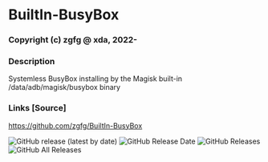 # BuiltIn-BusyBox
### Copyright (c) zgfg @ xda, 2022-

### Description
Systemless BusyBox installing by the Magisk built-in /data/adb/magisk/busybox binary

### Links [Source]
https://github.com/zgfg/BuiltIn-BusyBox 


![GitHub release (latest by date)](https://img.shields.io/github/v/release/zgfg/SystemlessDebloater?label=Release&style=plastic) ![GitHub Release Date](https://img.shields.io/github/release-date/zgfg/SystemlessDebloater?label=Release%20Date&style=plastic) 
![GitHub Releases](https://img.shields.io/github/downloads/zgfg/SystemlessDebloater/latest/total?label=Downloads%20%28Latest%20Release%29&style=plastic)
![GitHub All Releases](https://img.shields.io/github/downloads/zgfg/SystemlessDebloater/total?label=Total%20Downloads%20%28All%20Releases%29&style=plastic)
